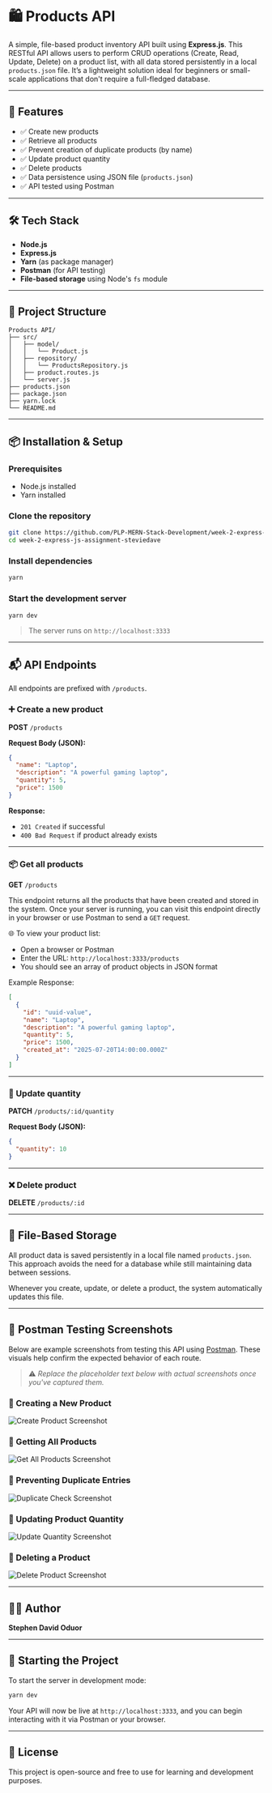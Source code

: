 # 🛍️ Products API

A simple, file-based product inventory API built using **Express.js**. This RESTful API allows users to perform CRUD operations (Create, Read, Update, Delete) on a product list, with all data stored persistently in a local `products.json` file. It’s a lightweight solution ideal for beginners or small-scale applications that don't require a full-fledged database.

---

## 🚀 Features

- ✅ Create new products
- ✅ Retrieve all products
- ✅ Prevent creation of duplicate products (by name)
- ✅ Update product quantity
- ✅ Delete products
- ✅ Data persistence using JSON file (`products.json`)
- ✅ API tested using Postman

---

## 🛠️ Tech Stack

- **Node.js**
- **Express.js**
- **Yarn** (as package manager)
- **Postman** (for API testing)
- **File-based storage** using Node's `fs` module

---

## 📂 Project Structure

```
Products API/
├── src/
│   ├── model/
│   │   └── Product.js
│   ├── repository/
│   │   └── ProductsRepository.js
│   ├── product.routes.js
│   └── server.js
├── products.json
├── package.json
├── yarn.lock
└── README.md
```

---

## 📦 Installation & Setup

### Prerequisites

- Node.js installed
- Yarn installed

### Clone the repository

```bash
git clone https://github.com/PLP-MERN-Stack-Development/week-2-express-js-assignment-steviedave.git
cd week-2-express-js-assignment-steviedave
```

### Install dependencies

```bash
yarn
```

### Start the development server

```bash
yarn dev
```

> The server runs on `http://localhost:3333`

---

## 📬 API Endpoints

All endpoints are prefixed with `/products`.

### ➕ Create a new product

**POST** `/products`

**Request Body (JSON):**
```json
{
  "name": "Laptop",
  "description": "A powerful gaming laptop",
  "quantity": 5,
  "price": 1500
}
```

**Response:**
- `201 Created` if successful
- `400 Bad Request` if product already exists

---

### 📦 Get all products

**GET** `/products`

This endpoint returns all the products that have been created and stored in the system. Once your server is running, you can visit this endpoint directly in your browser or use Postman to send a `GET` request.

🌐 To view your product list:
- Open a browser or Postman
- Enter the URL: `http://localhost:3333/products`
- You should see an array of product objects in JSON format

Example Response:
```json
[
  {
    "id": "uuid-value",
    "name": "Laptop",
    "description": "A powerful gaming laptop",
    "quantity": 5,
    "price": 1500,
    "created_at": "2025-07-20T14:00:00.000Z"
  }
]
```

---

### 🔄 Update quantity

**PATCH** `/products/:id/quantity`

**Request Body (JSON):**
```json
{
  "quantity": 10
}
```

---

### ❌ Delete product

**DELETE** `/products/:id`

---

## 💾 File-Based Storage

All product data is saved persistently in a local file named `products.json`. This approach avoids the need for a database while still maintaining data between sessions.

Whenever you create, update, or delete a product, the system automatically updates this file.

---

## 🧪 Postman Testing Screenshots

Below are example screenshots from testing this API using [Postman](https://www.postman.com/). These visuals help confirm the expected behavior of each route.

> ⚠️ _Replace the placeholder text below with actual screenshots once you've captured them._

### 📸 Creating a New Product
![Create Product Screenshot](screenshots/create-product.png)

### 📸 Getting All Products
![Get All Products Screenshot](screenshots/get-products.png)

### 📸 Preventing Duplicate Entries
![Duplicate Check Screenshot](screenshots/duplicate-product.png)

### 📸 Updating Product Quantity
![Update Quantity Screenshot](screenshots/update-quantity.png)

### 📸 Deleting a Product
![Delete Product Screenshot](screenshots/delete-product.png)

---

## 👨‍💻 Author

**Stephen David Oduor**

---

## 🏁 Starting the Project

To start the server in development mode:

```bash
yarn dev
```

Your API will now be live at `http://localhost:3333`, and you can begin interacting with it via Postman or your browser.

---

## 📄 License

This project is open-source and free to use for learning and development purposes.
